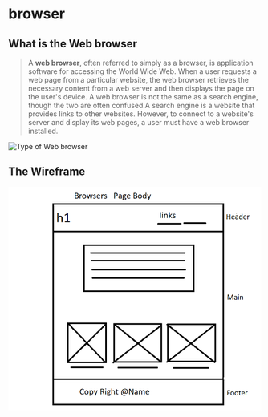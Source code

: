 # browser

## What is the Web browser
>  A **web browser**, often referred to simply as a browser, is application software for accessing the World Wide Web. When a user requests a web page from a particular website, the web browser retrieves the necessary content from a web server and then displays the page on the user's device. A web browser is not the same as a search engine, though the two are often confused.A search engine is a website that provides links to other websites. However, to connect to a website's server and display its web pages, a user must have a web browser installed.

![Type of Web browser](https://images.everyeye.it/img-notizie/su-android-google-scegliere-browser-motore-ricerca-come-v7-371855.jpg)

## The Wireframe
![Wireframe](Capture.PNG)